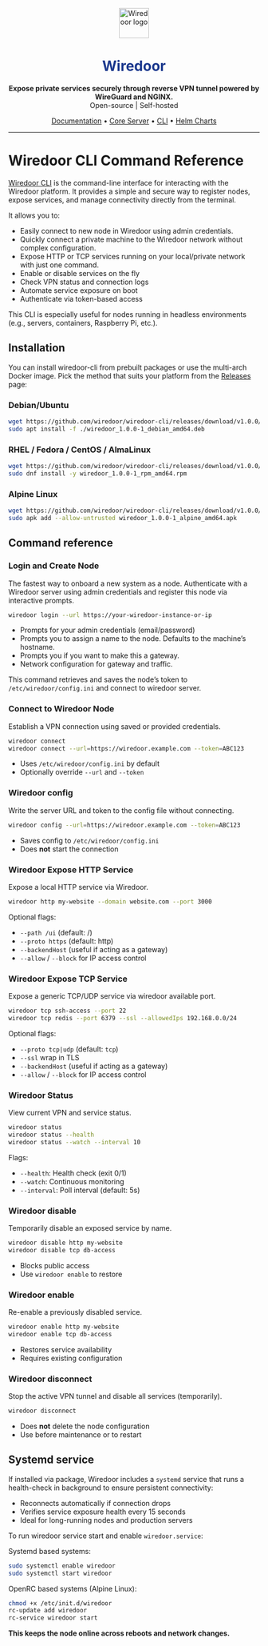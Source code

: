 <p align="center"> <img src="https://www.wiredoor.net/images/wiredoor.svg" alt="Wiredoor logo" width="60" /> </p>

<h1 align="center" style="color:#1c398e">
  Wiredoor
</h1>

<p align="center">
  <strong>Expose private services securely through reverse VPN tunnel powered by WireGuard and NGINX.</strong><br />
  Open-source | Self-hosted
</p>

<p align="center">
  <a href="https://www.wiredoor.net/docs">Documentation</a> •
  <a href="https://github.com/wiredoor/wiredoor">Core Server</a> •
  <a href="https://github.com/wiredoor/wiredoor-cli">CLI</a> •
  <a href="https://charts.wiredoor.net">Helm Charts</a>
</p>

---

# Wiredoor CLI Command Reference

[Wiredoor CLI](https://github.com/wiredoor/wiredoor-cli)  is the command-line interface for interacting with the Wiredoor platform. 
It provides a simple and secure way to register nodes, expose services, and manage connectivity directly from the terminal.

It allows you to:

- Easily connect to new node in Wiredoor using admin credentials.
- Quickly connect a private machine to the Wiredoor network without complex configuration.
- Expose HTTP or TCP services running on your local/private network with just one command.
- Enable or disable services on the fly
- Check VPN status and connection logs
- Automate service exposure on boot
- Authenticate via token-based access

This CLI is especially useful for nodes running in headless environments (e.g., servers, containers, Raspberry Pi, etc.).

## Installation

You can install wiredoor-cli from prebuilt packages or use the multi-arch Docker image. 
Pick the method that suits your platform from the [Releases](https://github.com/wiredoor/wiredoor-cli/releases) page:

### Debian/Ubuntu

```bash
wget https://github.com/wiredoor/wiredoor-cli/releases/download/v1.0.0/wiredoor_1.0.0-1_debian_amd64.deb
sudo apt install -f ./wiredoor_1.0.0-1_debian_amd64.deb
```

### RHEL / Fedora / CentOS / AlmaLinux

```bash
wget https://github.com/wiredoor/wiredoor-cli/releases/download/v1.0.0/wiredoor_1.0.0-1_rpm_amd64.rpm
sudo dnf install -y wiredoor_1.0.0-1_rpm_amd64.rpm
```

### Alpine Linux

```bash
wget https://github.com/wiredoor/wiredoor-cli/releases/download/v1.0.0/wiredoor_1.0.0-1_alpine_amd64.apk
sudo apk add --allow-untrusted wiredoor_1.0.0-1_alpine_amd64.apk
```

## Command reference

### Login and Create Node

The fastest way to onboard a new system as a node. Authenticate with a Wiredoor server using admin credentials and register this node via interactive prompts.

```bash
wiredoor login --url https://your-wiredoor-instance-or-ip
```

- Prompts for your admin credentials (email/password)
- Prompts you to assign a name to the node. Defaults to the machine’s hostname.
- Prompts you if you want to make this a gateway.
- Network configuration for gateway and traffic.

This command retrieves and saves the node’s token to `/etc/wiredoor/config.ini` and connect to wiredoor server.

### Connect to Wiredoor Node

Establish a VPN connection using saved or provided credentials.

```bash
wiredoor connect
wiredoor connect --url=https://wiredoor.example.com --token=ABC123
```

- Uses `/etc/wiredoor/config.ini` by default
- Optionally override `--url` and `--token`

### Wiredoor config

Write the server URL and token to the config file without connecting.

```bash
wiredoor config --url=https://wiredoor.example.com --token=ABC123
```

- Saves config to `/etc/wiredoor/config.ini`
- Does **not** start the connection

### Wiredoor Expose HTTP Service

Expose a local HTTP service via Wiredoor.

```bash
wiredoor http my-website --domain website.com --port 3000
```

Optional flags:

- `--path /ui` (default: /)
- `--proto https` (default: http)
- `--backendHost` (useful if acting as a gateway)
- `--allow` / `--block` for IP access control

### Wiredoor Expose TCP Service

Expose a generic TCP/UDP service via wiredoor available port.

```bash
wiredoor tcp ssh-access --port 22
wiredoor tcp redis --port 6379 --ssl --allowedIps 192.168.0.0/24
```

Optional flags:

- `--proto tcp|udp` (default: `tcp`)
- `--ssl` wrap in TLS
- `--backendHost` (useful if acting as a gateway)
- `--allow` / `--block` for IP access control

### Wiredoor Status

View current VPN and service status.

```bash
wiredoor status
wiredoor status --health
wiredoor status --watch --interval 10
```

Flags:

- `--health`: Health check (exit 0/1)
- `--watch`: Continuous monitoring
- `--interval`: Poll interval (default: 5s)

### Wiredoor disable

Temporarily disable an exposed service by name.

```bash
wiredoor disable http my-website
wiredoor disable tcp db-access
```

- Blocks public access
- Use `wiredoor enable` to restore

### Wiredoor enable

Re-enable a previously disabled service.

```bash
wiredoor enable http my-website
wiredoor enable tcp db-access
```

- Restores service availability
- Requires existing configuration

### Wiredoor disconnect

Stop the active VPN tunnel and disable all services (temporarily).

```bash
wiredoor disconnect
```

- Does **not** delete the node configuration
- Use before maintenance or to restart

## Systemd service

If installed via package, Wiredoor includes a `systemd` service that runs a health-check in background to ensure persistent connectivity:

- Reconnects automatically if connection drops
- Verifies service exposure health every 15 seconds
- Ideal for long-running nodes and production servers

To run wiredoor service start and enable `wiredoor.service`:

Systemd based systems:

```bash
sudo systemctl enable wiredoor
sudo systemctl start wiredoor
```

OpenRC based systems (Alpine Linux):

```bash
chmod +x /etc/init.d/wiredoor
rc-update add wiredoor
rc-service wiredoor start
```

**This keeps the node online across reboots and network changes.**
